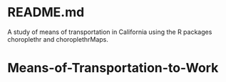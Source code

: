 # README.md
A study of means of transportation in California using the R packages choroplethr and choroplethrMaps.
# Means-of-Transportation-to-Work
